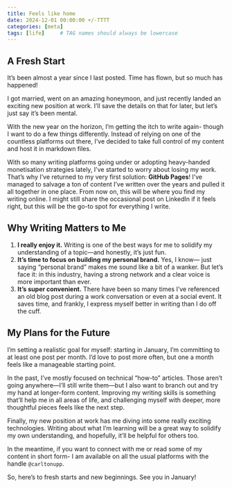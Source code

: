 ```yaml
---
title: Feels like home
date: 2024-12-01 00:00:00 +/-TTTT
categories: [meta]
tags: [life]     # TAG names should always be lowercase
---
```


## A Fresh Start  

It’s been almost a year since I last posted. Time has flown, but so much has happened!

I got married, went on an amazing honeymoon, and just recently landed an exciting new position at work. I’ll save the details on that for later, but let’s just say it’s been mental.

With the new year on the horizon, I’m getting the itch to write again- though I want to do a few things differently. Instead of relying on one of the countless platforms out there, I’ve decided to take full control of my content and host it in markdown files.

With so many writing platforms going under or adopting heavy-handed monetisation strategies lately, I’ve started to worry about losing my work. That’s why I’ve returned to my very first solution: **GitHub Pages**! I’ve managed to salvage a ton of content I’ve written over the years and pulled it all together in one place. From now on, this will be where you find my writing online. I might still share the occasional post on LinkedIn if it feels right, but this will be the go-to spot for everything I write.  

## Why Writing Matters to Me  

1. **I really enjoy it.** Writing is one of the best ways for me to solidify my understanding of a topic—and honestly, it’s just fun.  
2. **It’s time to focus on building my personal brand.** Yes, I know— just saying “personal brand” makes me sound like a bit of a wanker. But let’s face it: in this industry, having a strong network and a clear voice is more important than ever.  
3. **It’s super convenient.** There have been so many times I’ve referenced an old blog post during a work conversation or even at a social event. It saves time, and frankly, I express myself better in writing than I do off the cuff.  

## My Plans for the Future  

I’m setting a realistic goal for myself: starting in January, I’m committing to at least one post per month. I’d love to post more often, but one a month feels like a manageable starting point.  

In the past, I’ve mostly focused on technical “how-to” articles. Those aren’t going anywhere—I’ll still write them—but I also want to branch out and try my hand at longer-form content. Improving my writing skills is something that’ll help me in all areas of life, and challenging myself with deeper, more thoughtful pieces feels like the next step.  

Finally, my new position at work has me diving into some really exciting technologies. Writing about what I’m learning will be a great way to solidify my own understanding, and hopefully, it’ll be helpful for others too.  

In the meantime, if you want to connect with me or read some of my content in short form- I am available on all the usual platforms with the handle `@carltonupp`.

So, here’s to fresh starts and new beginnings. See you in January!
